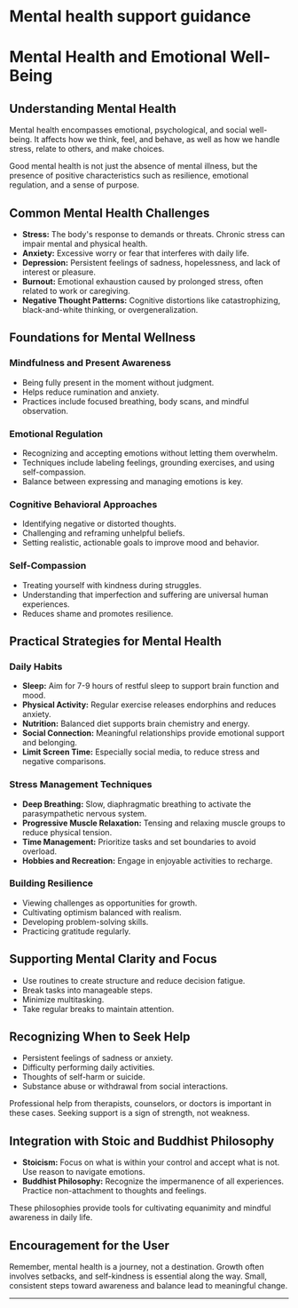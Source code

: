 # Mental health support guidance
# Mental Health and Emotional Well-Being

## Understanding Mental Health

Mental health encompasses emotional, psychological, and social well-being. It affects how we think, feel, and behave, as well as how we handle stress, relate to others, and make choices.

Good mental health is not just the absence of mental illness, but the presence of positive characteristics such as resilience, emotional regulation, and a sense of purpose.

## Common Mental Health Challenges

- **Stress:** The body's response to demands or threats. Chronic stress can impair mental and physical health.
- **Anxiety:** Excessive worry or fear that interferes with daily life.
- **Depression:** Persistent feelings of sadness, hopelessness, and lack of interest or pleasure.
- **Burnout:** Emotional exhaustion caused by prolonged stress, often related to work or caregiving.
- **Negative Thought Patterns:** Cognitive distortions like catastrophizing, black-and-white thinking, or overgeneralization.

## Foundations for Mental Wellness

### Mindfulness and Present Awareness

- Being fully present in the moment without judgment.
- Helps reduce rumination and anxiety.
- Practices include focused breathing, body scans, and mindful observation.

### Emotional Regulation

- Recognizing and accepting emotions without letting them overwhelm.
- Techniques include labeling feelings, grounding exercises, and using self-compassion.
- Balance between expressing and managing emotions is key.

### Cognitive Behavioral Approaches

- Identifying negative or distorted thoughts.
- Challenging and reframing unhelpful beliefs.
- Setting realistic, actionable goals to improve mood and behavior.

### Self-Compassion

- Treating yourself with kindness during struggles.
- Understanding that imperfection and suffering are universal human experiences.
- Reduces shame and promotes resilience.

## Practical Strategies for Mental Health

### Daily Habits

- **Sleep:** Aim for 7-9 hours of restful sleep to support brain function and mood.
- **Physical Activity:** Regular exercise releases endorphins and reduces anxiety.
- **Nutrition:** Balanced diet supports brain chemistry and energy.
- **Social Connection:** Meaningful relationships provide emotional support and belonging.
- **Limit Screen Time:** Especially social media, to reduce stress and negative comparisons.

### Stress Management Techniques

- **Deep Breathing:** Slow, diaphragmatic breathing to activate the parasympathetic nervous system.
- **Progressive Muscle Relaxation:** Tensing and relaxing muscle groups to reduce physical tension.
- **Time Management:** Prioritize tasks and set boundaries to avoid overload.
- **Hobbies and Recreation:** Engage in enjoyable activities to recharge.

### Building Resilience

- Viewing challenges as opportunities for growth.
- Cultivating optimism balanced with realism.
- Developing problem-solving skills.
- Practicing gratitude regularly.

## Supporting Mental Clarity and Focus

- Use routines to create structure and reduce decision fatigue.
- Break tasks into manageable steps.
- Minimize multitasking.
- Take regular breaks to maintain attention.

## Recognizing When to Seek Help

- Persistent feelings of sadness or anxiety.
- Difficulty performing daily activities.
- Thoughts of self-harm or suicide.
- Substance abuse or withdrawal from social interactions.

Professional help from therapists, counselors, or doctors is important in these cases. Seeking support is a sign of strength, not weakness.

## Integration with Stoic and Buddhist Philosophy

- **Stoicism:** Focus on what is within your control and accept what is not. Use reason to navigate emotions.
- **Buddhist Philosophy:** Recognize the impermanence of all experiences. Practice non-attachment to thoughts and feelings.

These philosophies provide tools for cultivating equanimity and mindful awareness in daily life.

## Encouragement for the User

Remember, mental health is a journey, not a destination. Growth often involves setbacks, and self-kindness is essential along the way. Small, consistent steps toward awareness and balance lead to meaningful change.

---

